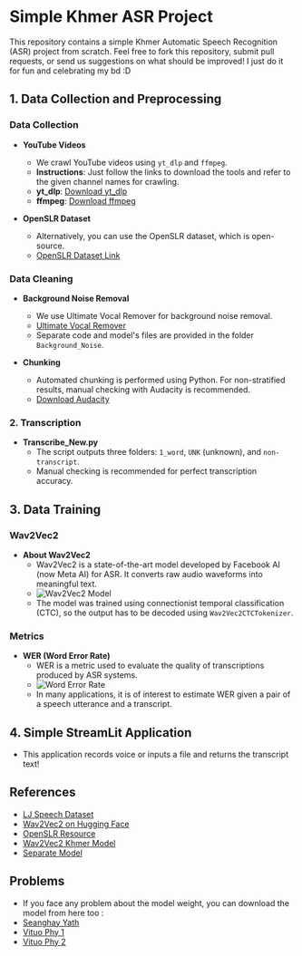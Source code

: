 # Simple Khmer ASR Project

This repository contains a simple Khmer Automatic Speech Recognition (ASR) project from scratch. Feel free to fork this repository, submit pull requests, or send us suggestions on what should be improved! I just do it for fun and celebrating my bd :D

## 1. Data Collection and Preprocessing

### Data Collection

- **YouTube Videos**
  - We crawl YouTube videos using `yt_dlp` and `ffmpeg`.
  - **Instructions**: Just follow the links to download the tools and refer to the given channel names for crawling.
  - **yt_dlp**: [Download yt_dlp](https://github.com/yt-dlp/yt-dlp)
  - **ffmpeg**: [Download ffmpeg](https://www.ffmpeg.org/)
  
- **OpenSLR Dataset**
  - Alternatively, you can use the OpenSLR dataset, which is open-source.
  - [OpenSLR Dataset Link](https://www.openslr.org/42/)

### Data Cleaning

- **Background Noise Removal**
  - We use Ultimate Vocal Remover for background noise removal.
  - [Ultimate Vocal Remover](https://ultimatevocalremover.com/)
  - Separate code and model's files are provided in the folder `Background_Noise`.

- **Chunking**
  - Automated chunking is performed using Python. For non-stratified results, manual checking with Audacity is recommended.
  - [Download Audacity](https://www.audacityteam.org/)

### 2. Transcription

- **Transcribe_New.py**
  - The script outputs three folders: `1_word`, `UNK` (unknown), and `non-transcript`.
  - Manual checking is recommended for perfect transcription accuracy.

## 3. Data Training

### Wav2Vec2

- **About Wav2Vec2**
  - Wav2Vec2 is a state-of-the-art model developed by Facebook AI (now Meta AI) for ASR. It converts raw audio waveforms into meaningful text.
  - ![Wav2Vec2 Model](https://lh3.googleusercontent.com/0eXW1sKIjJi_peKvr2eUAjH5CX03RbB-ct7IBSUFhH1cSx481Be7_xdVRAJ3UfxBAwSlT-KON18ZwipgGtivI7roEjacmD4Cm5jWlJBdrWz6DOabDtO5ynX65Id8vkNhnAgh_uYO)
  - The model was trained using connectionist temporal classification (CTC), so the output has to be decoded using `Wav2Vec2CTCTokenizer`.

### Metrics

- **WER (Word Error Rate)**
  - WER is a metric used to evaluate the quality of transcriptions produced by ASR systems.
  - ![Word Error Rate](https://sonix.ai/packs/media/images/corp/articles/word-error-rate-2017-c5aba7282b39531154f5676a184c7ec4.png)
  - In many applications, it is of interest to estimate WER given a pair of a speech utterance and a transcript.

## 4. Simple StreamLit Application

- This application records voice or inputs a file and returns the transcript text!

## References

- [LJ Speech Dataset](https://keithito.com/LJ-Speech-Dataset/)
- [Wav2Vec2 on Hugging Face](https://huggingface.co/docs/transformers/en/model_doc/wav2vec2)
- [OpenSLR Resource](https://www.openslr.org/resources/42)
- [Wav2Vec2 Khmer Model](https://github.com/seanghay/wav2vec2-khmer-openslr)
- [Separate Model](https://github.com/TRvlvr/model_repo/releases/tag/all_public_uvr_models)

## Problems 
- If you face any problem about the model weight, you can download the model from here too : 
- [Seanghay Yath](https://github.com/seanghay/wav2vec2-khmer-openslr)
- [Vituo Phy 1](https://huggingface.co/vitouphy/wav2vec2-xls-r-300m-khmer)
- [Vituo Phy 2](https://huggingface.co/vitouphy/wav2vec2-xls-r-1b-khmer)
